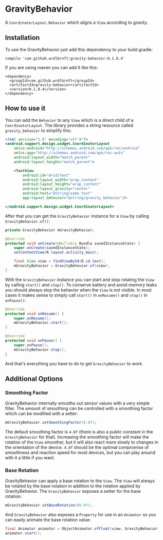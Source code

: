 # GravityBehavior

A `CoordinatorLayout.Behavior` which aligns a `View` according to gravity.

## Installation

To use the GravityBehavior just add this dependency to your build.gradle:

```
compile 'com.github.wrdlbrnft:gravity-behavior:0.1.0.4'
```

If you are using maven you can add it like this: 

```
<dependency>
  <groupId>com.github.wrdlbrnft</groupId>
  <artifactId>gravity-behavior</artifactId>
  <version>0.1.0.4</version>
</dependency>
```

## How to use it

You can add the `Behavior` to any `View` which is a direct child of a `CoordinatorLayout`. The library provides a string resource called `gravity_behavior` to simplify this:

```xml
<?xml version="1.0" encoding="utf-8"?>
<android.support.design.widget.CoordinatorLayout
    xmlns:android="http://schemas.android.com/apk/res/android"
    xmlns:app="http://schemas.android.com/apk/res-auto"
    android:layout_width="match_parent"
    android:layout_height="match_parent">

    <TextView
        android:id="@+id/text"
        android:layout_width="wrap_content"
        android:layout_height="wrap_content"
        android:layout_gravity="center"
        android:text="@string/some_text"
        app:layout_behavior="@string/gravity_behavior"/>

</android.support.design.widget.CoordinatorLayout>
```

After that you can get the `GravityBehavior` instance for a `View` by calling `GravityBehavior.of()`:

```java
private GravityBehavior mGravityBehavior;

@Override
protected void onCreate(@Nullable Bundle savedInstanceState) {
    super.onCreate(savedInstanceState);
    setContentView(R.layout.activity_main);

    final View view = findViewById(R.id.text);
    mGravityBehavior = GravityBehavior.of(view);
}
```

With the `GravityBehavior` instance you can start and stop rotating the `View` by calling `start()` and `stop()`. To conserve battery and avoid memory leaks you should always stop the behavior when the `View` is not visible. In most cases it makes sense to simply call `start()` in `onResume()` and `stop()` in `onPause()`:

```java
@Override
protected void onResume() {
    super.onResume();
    mGravityBehavior.start();
}

@Override
protected void onPause() {
    super.onPause();
    mGravityBehavior.stop();
}
```

And that's everything you have to do to get `GravityBehavior` to work.

## Additional Options

### Smoothing Factor

GravityBehavior internally smooths out sensor values with a very simple filter. The amount of smoothing can be controlled with a smoothing factor which can be modified with a setter:

```java
mGravityBehavior.setSmoothingFactor(8.0f);
```

The default smoothing factor is `4.0f` (there is also a public constant in the `GravityBehavior` for that). Increasing the smoothing factor will make the rotation of the `View` smoother, but it will also react more slowly to changes in the orientation of the device. `4.0f` should be the optimal compromise of smoothness and reaction speed for most devices, but you can play around with it a little if you want.

### Base Rotation

GravityBehavior can apply a base rotation to the `View`. The `View` will always be rotated by the base rotation in addition to the rotation applied by GravityBehavior. The `GravityBehavior` exposes a setter for the base rotation:

```java
mGravityBehavior.setBaseRotation(90.0f);
```

And `GravityBehavior` also exposes a `Property` for use in an `Animator` so you can easily animate the base rotation value:

```java
final Animator animator = ObjectAnimator.ofFloat(view, GravityBehavior.BASE_ROTATION, 0.0f, 90.0f);
animator.start();
```
